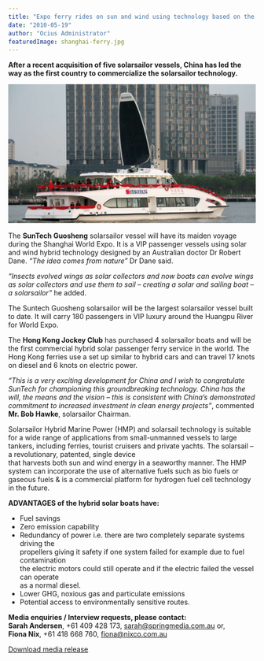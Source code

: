 ```yaml
---
title: "Expo ferry rides on sun and wind using technology based on the evolution of insects wings"
date: "2010-05-19"
author: "Ocius Administrator"
featuredImage: shanghai-ferry.jpg
---
```


**After a recent acquisition of five solarsailor vessels, China has led the way as the first country to commercialize the solarsailor technology.**

![shanghai ferry](./shanghai-ferry.jpg)

The **SunTech Guosheng** solarsailor vessel will have its maiden voyage during the Shanghai World Expo. It is a VIP passenger vessels using solar and wind hybrid technology designed by an Australian doctor Dr Robert Dane. _“The idea comes from nature”_ Dr Dane said.

_“Insects evolved wings as solar collectors and now boats can evolve wings as solar collectors and use them to sail – creating a solar and sailing boat – a solarsailor”_ he added.

The Suntech Guosheng solarsailor will be the largest solarsailor vessel built to date. It will carry 180 passengers in VIP luxury around the Huangpu River for World Expo.

The **Hong Kong Jockey Club** has purchased 4 solarsailor boats and will be the first commercial hybrid solar passenger ferry service in the world. The Hong Kong ferries use a set up similar to hybrid cars and can travel 17 knots on diesel and 6 knots on electric power.

_“This is a very exciting development for China and I wish to congratulate SunTech for championing this groundbreaking technology. China has the will, the means and the vision – this is consistent with China’s demonstrated commitment to increased investment in clean energy projects”_, commented **Mr. Bob Hawke**, solarsailor Chairman.

Solarsailor Hybrid Marine Power (HMP) and solarsail technology is suitable for a wide range of applications from small-unmanned vessels to large tankers, including ferries, tourist cruisers and private yachts. The solarsail – a revolutionary, patented, single device  
that harvests both sun and wind energy in a seaworthy manner. The HMP system can incorporate the use of alternative fuels such as bio fuels or gaseous fuels & is a commercial platform for hydrogen fuel cell technology in the future.

**ADVANTAGES of the hybrid solar boats have:**

*   Fuel savings
*   Zero emission capability
*   Redundancy of power i.e. there are two completely separate systems driving the  
    propellers giving it safety if one system failed for example due to fuel contamination  
    the electric motors could still operate and if the electric failed the vessel can operate  
    as a normal diesel.
*   Lower GHG, noxious gas and particulate emissions
*   Potential access to environmentally sensitive routes.

**Media enquiries / Interview requests, please contact:**  
**Sarah Andersen**, +61 409 428 173, [sarah@springmedia.com.au](mailto:sarah@springmedia.com.au) or,  
**Fiona Nix**, +61 418 668 760, [fiona@nixco.com.au](mailto:fiona@nixco.com.au)

[Download media release](http://solarsailor.com/wp-content/uploads/2012/01/100519-shanghai-release.pdf)
